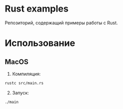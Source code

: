 # Rust examples

Репозиторий, содержащий примеры работы с Rust.

# Использование

## MacOS
1. Компиляция:
```bash
rustc src/main.rs
```

2. Запуск:
```bash
./main
```

